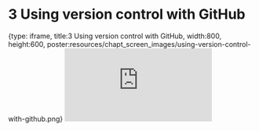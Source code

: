 # 3 Using version control with GitHub
 
{type: iframe, title:3 Using version control with GitHub, width:800, height:600, poster:resources/chapt_screen_images/using-version-control-with-github.png}
![](https://jhudatascience.org/Adv_Reproducibility_in_Cancer_Informatics//no_toc/using-version-control-with-github.html)
 

 

